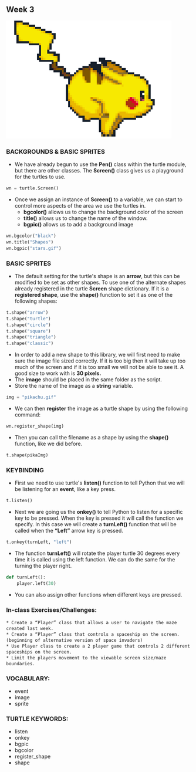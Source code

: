 ## Week 3

![Pikachu Runnng](../imgs/pika.gif)

### BACKGROUNDS & BASIC SPRITES
* We have already begun to use the **Pen()** class within the turtle module, but there are other classes. The **Screen()** class gives us a playground for the turtles to use.

```python
wn = turtle.Screen()
```
* Once we assign an instance of **Screen()**  to a variable, we can start to control more aspects of the area we use the turtles in. 
    * **bgcolor()** allows us to change the background color of the screen
    * **title()** allows us to change the name of the window.
    * **bgpic()** allows us to add a background image 

```python
wn.bgcolor("black")
wn.title("Shapes")
wn.bgpic("stars.gif")
```

### BASIC SPRITES 
* The default setting for the turtle's shape is an **arrow**, but this can be modified to be set as other shapes. To use one of the alternate shapes already registered in the turtle **Screen** shape dictionary. If it is a **registered shape**, use the **shape()** function to set it as one of the following shapes:

```python
t.shape("arrow")
t.shape("turtle")
t.shape("circle")
t.shape("square")
t.shape("triangle")
t.shape("classic")
```
* In order to add a new shape to this library, we will first need to make sure the image file sized correctly. If it is too big then it will take up too much of the screen and if it is too small we will not be able to see it. A good size to work with is **30 pixels.**
* The **image** should be placed in the same folder as the script. 
* Store the name of the image as a **string** variable.

```python
img = "pikachu.gif"
```

* We can then **register** the image as a turtle shape by using the following command:

```python
wn.register_shape(img)
```

* Then you can call the filename as a shape by using the **shape()** function, like we did before. 

```python
t.shape(pikaImg)
```



### KEYBINDING
* First we need to use turtle's **listen()** function to tell Python that we will be listening for an **event**, like a key press.
 
```python
t.listen()
```
* Next we are going us the **onkey()** to tell Python to listen for a specific key to be pressed. When the key is pressed it will call the function we specify. In this case we will create a **turnLeft()** function that will be called when the **“Left”** arrow key is pressed. 
 
```python
t.onkey(turnLeft, "left")
```
* The function **turnLeft()** will rotate the player turtle 30 degrees every time it is called using the left function. We can do the same for the turning the player right. 

```python
def turnLeft():
    player.left(30)
``` 
* You can also assign other functions when different keys are pressed. 

### In-class Exercises/Challenges: 
    * Create a “Player” class that allows a user to navigate the maze created last week.
    * Create a “Player” class that controls a spaceship on the screen. (beginning of alternative version of space invaders)
    * Use Player class to create a 2 player game that controls 2 different spaceships on the screen.
    * Limit the players movement to the viewable screen size/maze boundaries.


### VOCABULARY:
* event
* image
* sprite

### TURTLE KEYWORDS:
* listen
* onkey
* bgpic
* bgcolor
* register_shape
* shape

